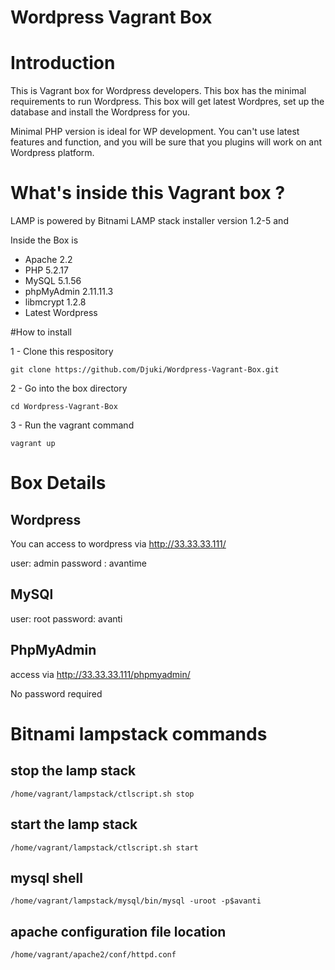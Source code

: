 Wordpress Vagrant Box
====================
# Introduction

This is Vagrant box for Wordpress developers. This box has the minimal requirements to run Wordpress. This box will get latest Wordpres, set up the database and install the Wordpress for you.

Minimal PHP version is ideal for WP development. You can't use latest features and function, and you will be sure that you plugins will work on ant Wordpress platform.

# What's inside this Vagrant box ?

LAMP is powered by Bitnami LAMP stack installer version 1.2-5 and

Inside the Box is
- Apache 2.2
- PHP 5.2.17
- MySQL 5.1.56
- phpMyAdmin 2.11.11.3
- libmcrypt 1.2.8
- Latest Wordpress

#How to install

1 - Clone this respository

    git clone https://github.com/Djuki/Wordpress-Vagrant-Box.git

2 - Go into the box directory

    cd Wordpress-Vagrant-Box

3 - Run the vagrant command

    vagrant up

# Box Details

## Wordpress

You can access to wordpress via http://33.33.33.111/

user: admin
password : avantime

## MySQl

user: root
password: avanti


## PhpMyAdmin
access via http://33.33.33.111/phpmyadmin/

No password required


# Bitnami lampstack commands

## stop the lamp stack

    /home/vagrant/lampstack/ctlscript.sh stop

## start the lamp stack

    /home/vagrant/lampstack/ctlscript.sh start

## mysql shell

    /home/vagrant/lampstack/mysql/bin/mysql -uroot -p$avanti

## apache configuration file location

    /home/vagrant/apache2/conf/httpd.conf



